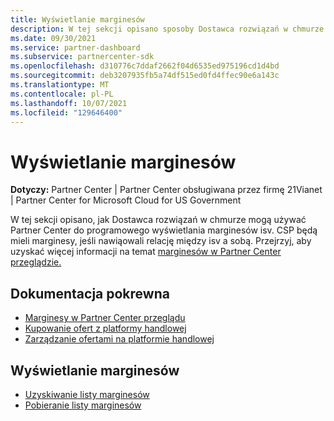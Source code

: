 ```yaml
---
title: Wyświetlanie marginesów
description: W tej sekcji opisano sposoby Dostawca rozwiązań w chmurze (CSP) partnerów programu Partner Center programowego wyświetlania marginesów isv.
ms.date: 09/30/2021
ms.service: partner-dashboard
ms.subservice: partnercenter-sdk
ms.openlocfilehash: d310776c7ddaf2662f04d6535ed975196cd1d4bd
ms.sourcegitcommit: deb3207935fb5a74df515ed0fd4ffec90e6a143c
ms.translationtype: MT
ms.contentlocale: pl-PL
ms.lasthandoff: 10/07/2021
ms.locfileid: "129646400"
---
```

# <a name="view-margins"></a>Wyświetlanie marginesów

**Dotyczy:** Partner Center | Partner Center obsługiwana przez firmę 21Vianet | Partner Center for Microsoft Cloud for US Government

W tej sekcji opisano, jak Dostawca rozwiązań w chmurze mogą używać Partner Center do programowego wyświetlania marginesów isv. CSP będą mieli marginesy, jeśli nawiąowali relację między isv a sobą. Przejrzyj, aby uzyskać więcej informacji na temat [marginesów w Partner Center przeglądzie.](/partner-center/csp-commercial-marketplace-margins)

## <a name="related-documentation"></a>Dokumentacja pokrewna

- [Marginesy w Partner Center przeglądu](/partner-center/csp-commercial-marketplace-margins)
- [Kupowanie ofert z platformy handlowej](/partner-center/csp-commercial-marketplace-purchase)
- [Zarządzanie ofertami na platformie handlowej](/partner-center/csp-commercial-marketplace-manage)

## <a name="view-margins"></a>Wyświetlanie marginesów

- [Uzyskiwanie listy marginesów](get-margins.md)
- [Pobieranie listy marginesów](download-margins.md)

 